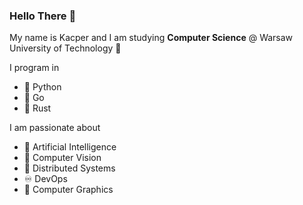 ### Hello There 🤠

My name is Kacper and I am studying **Computer Science** @ Warsaw University of Technology :rocket:

I program in  
* 🐍 Python  
* 🐹 Go  
* 🦀 Rust

I am passionate about   
* 🧠 Artificial Intelligence  
* 🤖 Computer Vision  
* 🐳 Distributed Systems  
* ♾️ DevOps  
* 🧊 Computer Graphics 


<!--
My name is Kacper and I am studying **Computer Science** @ Warsaw University of Technology :rocket: with speciality in **Artificial Intelligence** :brain:

I am passionate about **DevOps** :whale: :cloud:, **Web Development** :snake: ⚛, **Computer Vision** :robot: and **Computer Graphics** :ice_cube:

If you'd like to contact me, feel free to reach out on [**LinkedIn**](https://www.linkedin.com/in/kacper-klassa/) :blue_square:

**kklassa/kklassa** is a ✨ _special_ ✨ repository because its `README.md` (this file) appears on your GitHub profile.

Here are some ideas to get you started:

- 🔭 I’m currently working on ...
- 🌱 I’m currently learning ...
- 👯 I’m looking to collaborate on ...
- 🤔 I’m looking for help with ...
- 💬 Ask me about ...
- 📫 How to reach me: ...
- 😄 Pronouns: ...
- ⚡ Fun fact: ...
-->
